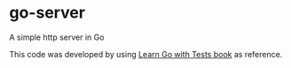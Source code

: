# go-server
A simple http server in Go

This code was developed by using [Learn Go with Tests book](https://larien.gitbook.io/) as reference.